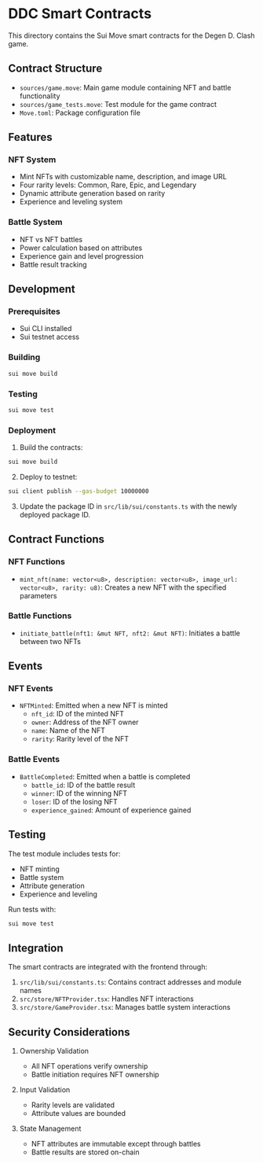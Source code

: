# DDC Smart Contracts

This directory contains the Sui Move smart contracts for the Degen D. Clash game.

## Contract Structure

- `sources/game.move`: Main game module containing NFT and battle functionality
- `sources/game_tests.move`: Test module for the game contract
- `Move.toml`: Package configuration file

## Features

### NFT System
- Mint NFTs with customizable name, description, and image URL
- Four rarity levels: Common, Rare, Epic, and Legendary
- Dynamic attribute generation based on rarity
- Experience and leveling system

### Battle System
- NFT vs NFT battles
- Power calculation based on attributes
- Experience gain and level progression
- Battle result tracking

## Development

### Prerequisites
- Sui CLI installed
- Sui testnet access

### Building
```bash
sui move build
```

### Testing
```bash
sui move test
```

### Deployment
1. Build the contracts:
```bash
sui move build
```

2. Deploy to testnet:
```bash
sui client publish --gas-budget 10000000
```

3. Update the package ID in `src/lib/sui/constants.ts` with the newly deployed package ID.

## Contract Functions

### NFT Functions
- `mint_nft(name: vector<u8>, description: vector<u8>, image_url: vector<u8>, rarity: u8)`: Creates a new NFT with the specified parameters

### Battle Functions
- `initiate_battle(nft1: &mut NFT, nft2: &mut NFT)`: Initiates a battle between two NFTs

## Events

### NFT Events
- `NFTMinted`: Emitted when a new NFT is minted
  - `nft_id`: ID of the minted NFT
  - `owner`: Address of the NFT owner
  - `name`: Name of the NFT
  - `rarity`: Rarity level of the NFT

### Battle Events
- `BattleCompleted`: Emitted when a battle is completed
  - `battle_id`: ID of the battle result
  - `winner`: ID of the winning NFT
  - `loser`: ID of the losing NFT
  - `experience_gained`: Amount of experience gained

## Testing

The test module includes tests for:
- NFT minting
- Battle system
- Attribute generation
- Experience and leveling

Run tests with:
```bash
sui move test
```

## Integration

The smart contracts are integrated with the frontend through:
1. `src/lib/sui/constants.ts`: Contains contract addresses and module names
2. `src/store/NFTProvider.tsx`: Handles NFT interactions
3. `src/store/GameProvider.tsx`: Manages battle system interactions

## Security Considerations

1. Ownership Validation
   - All NFT operations verify ownership
   - Battle initiation requires NFT ownership

2. Input Validation
   - Rarity levels are validated
   - Attribute values are bounded

3. State Management
   - NFT attributes are immutable except through battles
   - Battle results are stored on-chain 